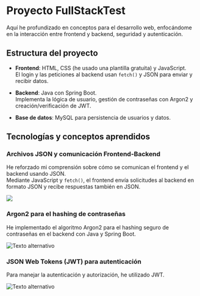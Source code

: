 # Proyecto FullStackTest

Aquí he profundizado en conceptos para el desarrollo web, enfocándome en la interacción entre frontend y backend, seguridad y autenticación.

## Estructura del proyecto

- **Frontend**: HTML, CSS (he usado una plantilla gratuita) y JavaScript.  
  El login y las peticiones al backend usan `fetch()` y JSON para enviar y recibir datos.

- **Backend**: Java con Spring Boot.  
  Implementa la lógica de usuario, gestión de contraseñas con Argon2 y creación/verificación de JWT.

- **Base de datos**: MySQL para persistencia de usuarios y datos.

## Tecnologías y conceptos aprendidos

### Archivos JSON y comunicación Frontend-Backend

He reforzado mi comprensión sobre cómo se comunican el frontend y el backend usando JSON.  
Mediante JavaScript y `fetch()`, el frontend envía solicitudes al backend en formato JSON y recibe respuestas también en JSON.

![](/img/Json1.png)


### Argon2 para el hashing de contraseñas

He implementado el algoritmo Argon2 para el hashing seguro de contraseñas en el backend con Java y Spring Boot.

![Texto alternativo](ruta/de/la/imagen.extensión)


### JSON Web Tokens (JWT) para autenticación

Para manejar la autenticación y autorización, he utilizado JWT.

![Texto alternativo](ruta/de/la/imagen.extensión)

